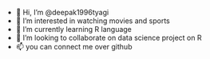 - 👋 Hi, I’m @deepak1996tyagi
- 👀 I’m interested in watching movies and sports
- 🌱 I’m currently learning R language
- 💞️ I’m looking to collaborate on data science project on R
- 📫 you can connect me over github

<!---
deepak1996tyagi/deepak1996tyagi is a ✨ special ✨ repository because its `README.md` (this file) appears on your GitHub profile.
You can click the Preview link to take a look at your changes.
--->
